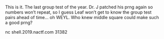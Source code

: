 This is it. The last group test of the year. Dr. J patched his prng again so numbers won’t repeat, so I guess Leaf won’t get to know the group test pairs ahead of time… oh WEYL. Who knew middle square could make such a good prng?

nc shell.2019.nactf.com 31382